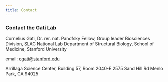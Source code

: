 ```yaml
---
title: Contact
---
```



### Contact the Gati Lab

Cornelius Gati, Dr. rer. nat.
Panofsky Fellow, Group leader
Biosciences Division, SLAC National Lab
Department of Structural Biology, School of Medicine, Stanford University

email: cgati@stanford.edu

Arrillaga Science Center, Building 57, Room 2040-E
2575 Sand Hill Rd
Menlo Park, CA 94025

